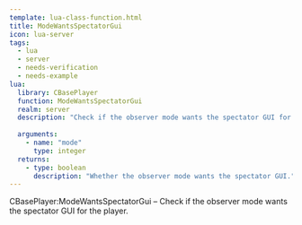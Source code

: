 ```yaml
---
template: lua-class-function.html
title: ModeWantsSpectatorGui
icon: lua-server
tags:
  - lua
  - server
  - needs-verification
  - needs-example
lua:
  library: CBasePlayer
  function: ModeWantsSpectatorGui
  realm: server
  description: "Check if the observer mode wants the spectator GUI for the player."
  
  arguments:
    - name: "mode"
      type: integer
  returns:
    - type: boolean
      description: "Whether the observer mode wants the spectator GUI."
---
```


<div class="lua__search__keywords">
CBasePlayer:ModeWantsSpectatorGui &#x2013; Check if the observer mode wants the spectator GUI for the player.
</div>
